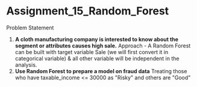 # Assignment_15_Random_Forest
Problem Statement 
1) **A cloth manufacturing company is interested to know about the segment or attributes causes high sale.**
Approach - A Random Forest can be built with target variable Sale (we will first convert it in categorical variable) & all other variable will be independent in the analysis.
2) **Use Random Forest to prepare a model on fraud data**
Treating those who have taxable_income <= 30000 as "Risky" and others are "Good"
